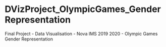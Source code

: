 # DVizProject_OlympicGames_GenderRepresentation
Final Project - Data Visualisation - Nova IMS 2019 2020 - Olympic Games Gender Representation
